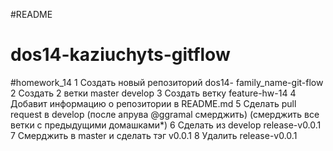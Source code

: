 #README
# dos14-kaziuchyts-gitflow


#homework_14
1 Создать новый репозиторий dos14-
family_name-git-flow
2 Создать 2 ветки master develop
3 Cоздать ветку feature-hw-14
4 Добавит информацию о репозитории в
README.md
5 Сделать pull request в develop (после апрува
@ggramal смерджить) (cмерджить все ветки с
предыдущими домашками*)
6 Сделать из develop release-v0.0.1
7 Cмерджить в master и сделать тэг v0.0.1
8 Удалить release-v0.0.1
